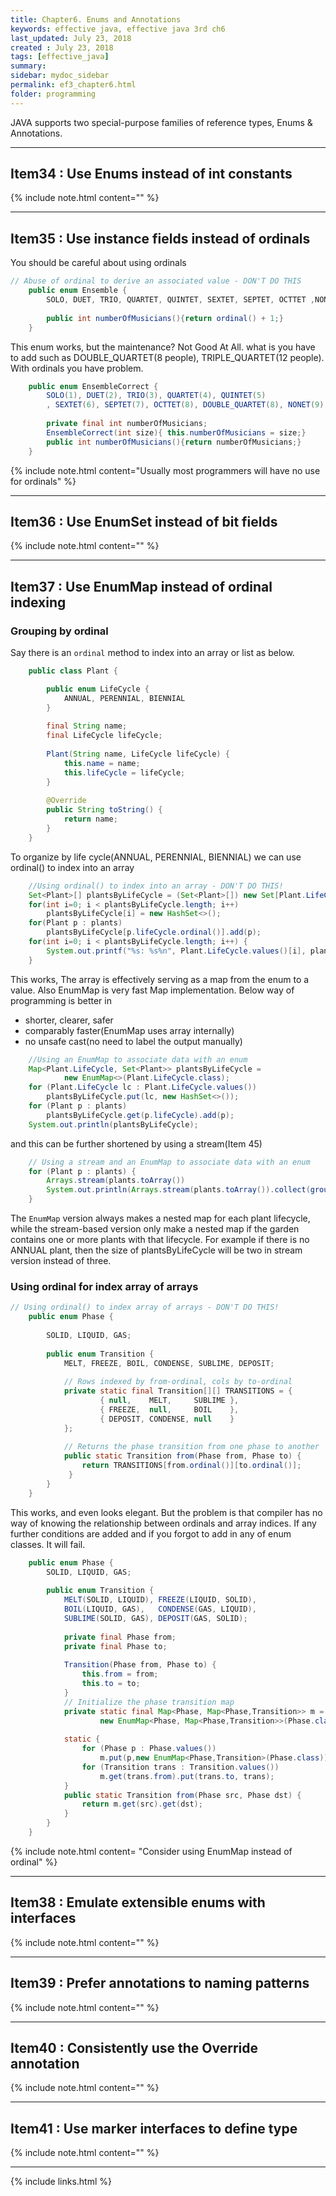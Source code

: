```yaml
---
title: Chapter6. Enums and Annotations
keywords: effective java, effective java 3rd ch6
last_updated: July 23, 2018
created : July 23, 2018
tags: [effective_java]
summary:
sidebar: mydoc_sidebar
permalink: ef3_chapter6.html
folder: programming
---
```


JAVA supports two special-purpose families of reference types, Enums & Annotations.

***
## Item34 : Use Enums instead of int constants 


{% include note.html content="" %}


***
## Item35 : Use instance fields instead of ordinals

You should be careful about using ordinals

```java
// Abuse of ordinal to derive an associated value - DON'T DO THIS
    public enum Ensemble {
        SOLO, DUET, TRIO, QUARTET, QUINTET, SEXTET, SEPTET, OCTTET ,NONET, DECTET;
    
        public int numberOfMusicians(){return ordinal() + 1;}
    }  
```

This enum works, but the maintenance? Not Good At All.
what is you have to add such as DOUBLE_QUARTET(8 people), TRIPLE_QUARTET(12 people).
With ordinals you have problem.


```java
    public enum EnsembleCorrect {
        SOLO(1), DUET(2), TRIO(3), QUARTET(4), QUINTET(5)
        , SEXTET(6), SEPTET(7), OCTTET(8), DOUBLE_QUARTET(8), NONET(9), DECTET(10), TRIPLE_QUARTET(12);
        
        private final int numberOfMusicians;
        EnsembleCorrect(int size){ this.numberOfMusicians = size;}
        public int numberOfMusicians(){return numberOfMusicians;}
    }
```

{% include note.html content="Usually most programmers will have no use for ordinals" %}

***
## Item36 : Use EnumSet instead of bit fields 


{% include note.html content="" %}

***
## Item37 : Use EnumMap instead of ordinal indexing 


### Grouping by ordinal

Say there is an `ordinal` method to index into an array or list as below.

```java
    public class Plant {

        public enum LifeCycle {
            ANNUAL, PERENNIAL, BIENNIAL
        }
    
        final String name;
        final LifeCycle lifeCycle;
    
        Plant(String name, LifeCycle lifeCycle) {
            this.name = name;
            this.lifeCycle = lifeCycle;
        }
    
        @Override
        public String toString() {
            return name;
        }
    }
```

To organize by life cycle(ANNUAL, PERENNIAL, BIENNIAL) we can use ordinal() to index into an array

```java
    //Using ordinal() to index into an array - DON'T DO THIS!
    Set<Plant>[] plantsByLifeCycle = (Set<Plant>[]) new Set[Plant.LifeCycle.values().length];
    for(int i=0; i < plantsByLifeCycle.length; i++)
        plantsByLifeCycle[i] = new HashSet<>();
    for(Plant p : plants)
        plantsByLifeCycle[p.lifeCycle.ordinal()].add(p);
    for(int i=0; i < plantsByLifeCycle.length; i++) {
        System.out.printf("%s: %s%n", Plant.LifeCycle.values()[i], plantsByLifeCycle[i]);
    }
```

This works, The array is effectively serving as a map from the enum to a value. Also EnumMap is very fast Map implementation.
Below way of programming is better in  
 - shorter, clearer, safer
 - comparably faster(EnumMap uses array internally)
 - no unsafe cast(no need to label the output manually)

```java
    //Using an EnumMap to associate data with an enum
    Map<Plant.LifeCycle, Set<Plant>> plantsByLifeCycle =
            new EnumMap<>(Plant.LifeCycle.class);
    for (Plant.LifeCycle lc : Plant.LifeCycle.values())
        plantsByLifeCycle.put(lc, new HashSet<>());
    for (Plant p : plants)
        plantsByLifeCycle.get(p.lifeCycle).add(p);
    System.out.println(plantsByLifeCycle);
```

and this can be further shortened by using a stream(Item 45)

```java
    // Using a stream and an EnumMap to associate data with an enum
    for (Plant p : plants) {
        Arrays.stream(plants.toArray())
        System.out.println(Arrays.stream(plants.toArray()).collect(groupingBy(p.lifeCycle, () -> new EnumMap<>(Plant.LifeCycle.class), toSet())));
    }
```

The `EnumMap` version always makes a nested map for each plant lifecycle,
while the stream-based version only make a nested map if the garden contains one or more plants with that lifecycle.
For example if there is no ANNUAL plant, then the size of plantsByLifeCycle will be two in stream version instead of three.

### Using ordinal for index array of arrays

```java
// Using ordinal() to index array of arrays - DON'T DO THIS!
    public enum Phase {
        
        SOLID, LIQUID, GAS;
    
        public enum Transition {
            MELT, FREEZE, BOIL, CONDENSE, SUBLIME, DEPOSIT;
            
            // Rows indexed by from-ordinal, cols by to-ordinal
            private static final Transition[][] TRANSITIONS = {
                    { null,    MELT,     SUBLIME },
                    { FREEZE,  null,     BOIL    },
                    { DEPOSIT, CONDENSE, null    }
            };
            
            // Returns the phase transition from one phase to another
            public static Transition from(Phase from, Phase to) { 
                return TRANSITIONS[from.ordinal()][to.ordinal()];
             } 
        }   
    }
```

This works, and even looks elegant. But the problem is that compiler has no way of knowing the relationship between ordinals and array indices.
If any further conditions are added and if you forgot to add in any of enum classes. It will fail.

```java
    public enum Phase {
        SOLID, LIQUID, GAS;
        
        public enum Transition {
            MELT(SOLID, LIQUID), FREEZE(LIQUID, SOLID),
            BOIL(LIQUID, GAS),   CONDENSE(GAS, LIQUID),
            SUBLIME(SOLID, GAS), DEPOSIT(GAS, SOLID);
            
            private final Phase from;
            private final Phase to;
            
            Transition(Phase from, Phase to) {
                this.from = from;
                this.to = to;
            }
            // Initialize the phase transition map
            private static final Map<Phase, Map<Phase,Transition>> m =
                    new EnumMap<Phase, Map<Phase,Transition>>(Phase.class);
            
            static {
                for (Phase p : Phase.values())
                    m.put(p,new EnumMap<Phase,Transition>(Phase.class));
                for (Transition trans : Transition.values())
                    m.get(trans.from).put(trans.to, trans);
            }
            public static Transition from(Phase src, Phase dst) {
                return m.get(src).get(dst);
            }
        }
    }
```

{% include note.html content= "Consider using EnumMap instead of ordinal" %}
***

## Item38 : Emulate extensible enums with interfaces


{% include note.html content="" %}

***

## Item39 : Prefer annotations to naming patterns


{% include note.html content="" %}

***

## Item40 : Consistently use the Override annotation


{% include note.html content="" %}

***

## Item41 : Use marker interfaces to define type


{% include note.html content="" %}

***

{% include links.html %}




